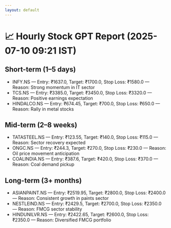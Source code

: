 ```yaml
---
layout: default
---
```


# 📈 Hourly Stock GPT Report (2025-07-10 09:21 IST)

## Short-term (1–5 days)
- INFY.NS — Entry: ₹1637.0, Target: ₹1700.0, Stop Loss: ₹1580.0 — Reason: Strong momentum in IT sector
- TCS.NS — Entry: ₹3385.0, Target: ₹3450.0, Stop Loss: ₹3320.0 — Reason: Positive earnings expectation
- HINDALCO.NS — Entry: ₹674.45, Target: ₹700.0, Stop Loss: ₹650.0 — Reason: Rally in metal stocks

## Mid-term (2–8 weeks)
- TATASTEEL.NS — Entry: ₹123.55, Target: ₹140.0, Stop Loss: ₹115.0 — Reason: Sector recovery expected
- ONGC.NS — Entry: ₹244.3, Target: ₹270.0, Stop Loss: ₹230.0 — Reason: Oil price movement anticipation
- COALINDIA.NS — Entry: ₹387.6, Target: ₹420.0, Stop Loss: ₹370.0 — Reason: Coal demand pickup

## Long-term (3+ months)
- ASIANPAINT.NS — Entry: ₹2519.95, Target: ₹2800.0, Stop Loss: ₹2400.0 — Reason: Consistent growth in paints sector
- NESTLEIND.NS — Entry: ₹2429.5, Target: ₹2700.0, Stop Loss: ₹2350.0 — Reason: FMCG sector stability
- HINDUNILVR.NS — Entry: ₹2422.65, Target: ₹2600.0, Stop Loss: ₹2350.0 — Reason: Diversified FMCG portfolio